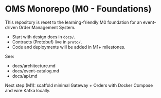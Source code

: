 # OMS Monorepo (M0 - Foundations)

This repository is reset to the learning-friendly M0 foundation for an event-driven Order Management System.

- Start with design docs in `docs/`.
- Contracts (Protobuf) live in `proto/`.
- Code and deployments will be added in M1+ milestones.

See:
- docs/architecture.md
- docs/event-catalog.md
- docs/api.md

Next step (M1): scaffold minimal Gateway + Orders with Docker Compose and wire Kafka locally.
